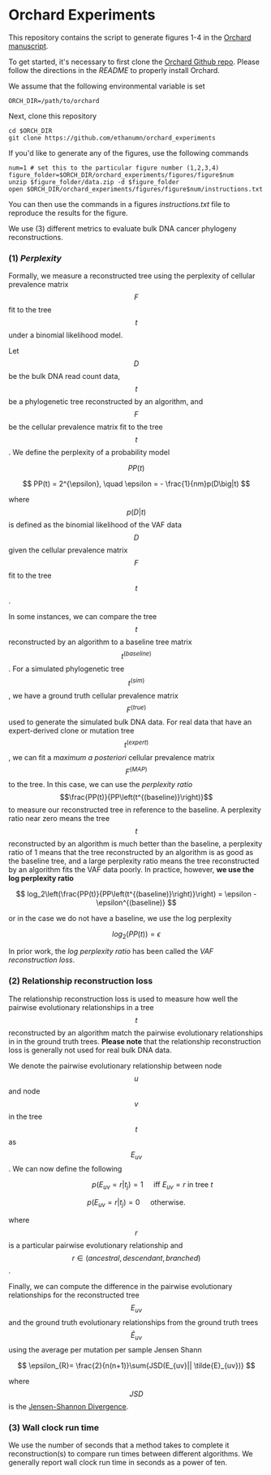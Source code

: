 Orchard Experiments
=================

This repository contains the script to generate figures 1-4 in the [Orchard manuscript](https://biorxiv.org/). 

To get started, it's necessary to first clone the [Orchard Github repo](https://github.com/morrislab/orchard). Please follow the directions in the *README* to properly install Orchard.

We assume that the following environmental variable is set 

```
ORCH_DIR=/path/to/orchard
```

Next, clone this repository

```
cd $ORCH_DIR 
git clone https://github.com/ethanumn/orchard_experiments
```

If you'd like to generate any of the figures, use the following commands

```
num=1 # set this to the particular figure number (1,2,3,4)
figure_folder=$ORCH_DIR/orchard_experiments/figures/figure$num
unzip $figure_folder/data.zip -d $figure_folder
open $ORCH_DIR/orchard_experiments/figures/figure$num/instructions.txt
```

You can then use the commands in a figures *instructions.txt* file to reproduce the results for the figure.



We use (3) different metrics to evaluate bulk DNA cancer phylogeny reconstructions. 

### (1) *Perplexity*

Formally, we measure a reconstructed tree using the perplexity of cellular prevalence matrix $$F$$ fit to the tree $$t$$ under a binomial likelihood model. 

Let $$D$$ be the bulk DNA read count data, $$t$$ be a phylogenetic tree reconstructed by an algorithm, and $$F$$ be the cellular prevalence matrix fit to the tree $$t$$. We define the perplexity of a probability model

$$
PP(t) 
$$

$$
PP(t) = 2^{\epsilon}, \quad \epsilon = - \frac{1}{nm}p(D\big|t)
$$

where $$p\left(D\big|t\right)$$ is defined as the binomial likelihood of the VAF data $$D$$ given the cellular prevalence matrix $$F$$  fit to the tree $$t$$.

In some instances, we can compare the tree $$t$$ reconstructed by an algorithm to a baseline tree matrix $$t^{(baseline)}$$. For a simulated phylogenetic tree $$t^{(sim)}$$, we have a ground truth cellular prevalence matrix $$F^{(true)}$$ used to generate the simulated bulk DNA data. For real data that have an expert-derived clone or mutation tree $$t^{(expert)}$$, we can fit a *maximum a posteriori* cellular prevalence matrix $$F^{(MAP)}$$ to the tree. In this case, we can use the *perplexity ratio* $$\frac{PP(t)}{PP\left(t^{(baseline)}\right)}$$ to measure our reconstructed tree  in reference to the baseline. A perplexity ratio near zero means the tree $$t$$ reconstructed by an algorithm is much better than the baseline, a perplexity ratio of 1 means that the tree reconstructed by an algorithm is as good as the baseline tree, and a large perplexity ratio means the tree reconstructed by an algorithm fits the VAF data poorly. In practice, however, **we use the log perplexity ratio** 

$$
log_2\left(\frac{PP(t)}{PP\left(t^{(baseline)}\right)}\right) = \epsilon - \epsilon^{(baseline)}
$$

or in the case we do not have a baseline, we use the log perplexity

$$
log_2\left(PP(t)\right) = \epsilon
$$

In prior work, the *log perplexity ratio* has been called the *VAF reconstruction loss*.

### (2) Relationship reconstruction loss

The relationship reconstruction loss is used to measure how well the pairwise evolutionary relationships in a tree $$t$$ reconstructed by an algorithm match the pairwise evolutionary relationships in in the ground truth trees. **Please note** that the relationship reconstruction loss is generally not used for real bulk DNA data.

We denote the pairwise evolutionary relationship between node $$u$$ and node $$v$$ in the tree $$t$$ as $$E_{uv}$$. We can now define the following

$$
    \qquad\qquad p(E_{uv} = r|t_j) = 1 \quad \text{ iff } E_{uv} = r \text{ in tree } t
$$

$$
      p(E_{uv} = r|t_j) = 0 \quad \text{ otherwise.}
$$

where $$r$$ is a particular pairwise evolutionary relationship and $$r \in (ancestral, descendant, branched)$$.

Finally, we can compute the difference in the pairwise evolutionary relationships for the reconstructed tree $$E_{uv}$$ and the ground truth evolutionary relationships from the ground truth trees $$\tilde{E}_{uv}$$ using the average per mutation per sample Jensen Shann

$$
    \epsilon_{R}= \frac{2}{n(n+1)}\sum{JSD(E_{uv}|| \tilde{E}_{uv})}
$$

where $$JSD$$ is the [Jensen-Shannon Divergence](https://en.wikipedia.org/wiki/Jensen%E2%80%93Shannon_divergence).

### (3) Wall clock run time

We use the number of seconds that a method takes to complete it reconstruction(s) to compare run times between different algorithms. We generally report wall clock run time in seconds as a power of ten.
